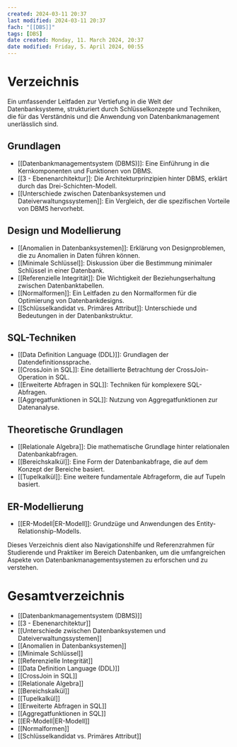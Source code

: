 ```yaml
---
created: 2024-03-11 20:37
last modified: 2024-03-11 20:37
fach: "[[DBS]]"
tags: [DBS]
date created: Monday, 11. March 2024, 20:37
date modified: Friday, 5. April 2024, 00:55
---
```


# Verzeichnis

Ein umfassender Leitfaden zur Vertiefung in die Welt der Datenbanksysteme, strukturiert durch Schlüsselkonzepte und Techniken, die für das Verständnis und die Anwendung von Datenbankmanagement unerlässlich sind.

## Grundlagen
- [[Datenbankmanagementsystem (DBMS)]]: Eine Einführung in die Kernkomponenten und Funktionen von DBMS.
- [[3 - Ebenenarchitektur]]: Die Architekturprinzipien hinter DBMS, erklärt durch das Drei-Schichten-Modell.
- [[Unterschiede zwischen Datenbanksystemen und Dateiverwaltungssystemen]]: Ein Vergleich, der die spezifischen Vorteile von DBMS hervorhebt.

## Design und Modellierung
- [[Anomalien in Datenbanksystemen]]: Erklärung von Designproblemen, die zu Anomalien in Daten führen können.
- [[Minimale Schlüssel]]: Diskussion über die Bestimmung minimaler Schlüssel in einer Datenbank.
- [[Referenzielle Integrität]]: Die Wichtigkeit der Beziehungserhaltung zwischen Datenbanktabellen.
- [[Normalformen]]: Ein Leitfaden zu den Normalformen für die Optimierung von Datenbankdesigns.
- [[Schlüsselkandidat vs. Primäres Attribut]]: Unterschiede und Bedeutungen in der Datenbankstruktur.

## SQL-Techniken
- [[Data Definition Language (DDL)]]: Grundlagen der Datendefinitionssprache.
- [[CrossJoin in SQL]]: Eine detaillierte Betrachtung der CrossJoin-Operation in SQL.
- [[Erweiterte Abfragen in SQL]]: Techniken für komplexere SQL-Abfragen.
- [[Aggregatfunktionen in SQL]]: Nutzung von Aggregatfunktionen zur Datenanalyse.

## Theoretische Grundlagen
- [[Relationale Algebra]]: Die mathematische Grundlage hinter relationalen Datenbankabfragen.
- [[Bereichskalkül]]: Eine Form der Datenbankabfrage, die auf dem Konzept der Bereiche basiert.
- [[Tupelkalkül]]: Eine weitere fundamentale Abfrageform, die auf Tupeln basiert.

## ER-Modellierung
- [[ER-Modell|ER-Modell]]: Grundzüge und Anwendungen des Entity-Relationship-Modells.

Dieses Verzeichnis dient also Navigationshilfe und Referenzrahmen für Studierende und Praktiker im Bereich Datenbanken, um die umfangreichen Aspekte von Datenbankmanagementsystemen zu erforschen und zu verstehen.

# Gesamtverzeichnis

- [[Datenbankmanagementsystem (DBMS)]]
- [[3 - Ebenenarchitektur]]
- [[Unterschiede zwischen Datenbanksystemen und Dateiverwaltungssystemen]]
- [[Anomalien in Datenbanksystemen]]
- [[Minimale Schlüssel]]
- [[Referenzielle Integrität]]
- [[Data Definition Language (DDL)]]
- [[CrossJoin in SQL]]
- [[Relationale Algebra]]
- [[Bereichskalkül]]
- [[Tupelkalkül]]
- [[Erweiterte Abfragen in SQL]]
- [[Aggregatfunktionen in SQL]]
- [[ER-Modell|ER-Modell]]
- [[Normalformen]]
- [[Schlüsselkandidat vs. Primäres Attribut]]



